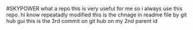 #SKYPOWER
what a repo this is very useful for me 
so i always use this repo.
hi know repeatadly modified
this is the  chnage in readme file by git hub gui
this is the 3rd commit on git hub on my 2nd parent id
